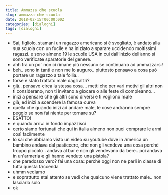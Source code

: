 ```yaml
---
title: Ammazza che scuola
slug: ammazza-che-scuola
date: 2018-02-15T00:00:00Z
categories: [dialoghi]
tags: [dialoghi]
---
```


- Sai, figliolo, stamani un ragazzo americano si è svegliato, è andato alla sua scuola con un fucile e ha iniziato a sparare uccidendo moltissimi ragazzi. e sono almeno 19 le scuole USA in cui dall’inizio dell’anno si sono verificate sparatorie del genere.
- ahh fra un po' non ci rimane più nessuno se continuano ad ammazzarsi!
- beh.. sono in tanti e non me lo auguro.. piuttosto pensavo a cosa può portare un ragazzo a tale follia..
- forse è stato trattato male dagli altri?
- già.. pensavo circa la stessa cosa... metti che per vari motivi gli altri non ti considerano, non ti invitano a giocare o alle feste di compleanno...
- inizi a pensare che gli altri sono diversi e ti vogliono male
- già, ed inizi a scendere la famosa curva
- quella che quando inizi ad andare male, le cose andranno sempre peggio se non fai niente per tornare su?
- ESATTO!
- e quando arrivi in fondo impazzisci
- certo siamo fortunati che qui in italia almeno non puoi comprare le armi così facilmente
- lo sai che abbiamo visto un video su youtube dove in america un bambino andava dal pasticcere, che non gli vendeva una cosa perchè troppo piccolo.. andava al bar e non gli vendevano da bere.. poi andava in un'armeria e gli hanno venduto una pistola?
- che paradosso vero? fai una cosa: perchè oggi non ne parli in classe di tutta questa faccenda
- uhmm vediamo
- e soprattutto stai attento se vedi che qualcuno viene trattato male.. non lasciarlo solo
- ok
